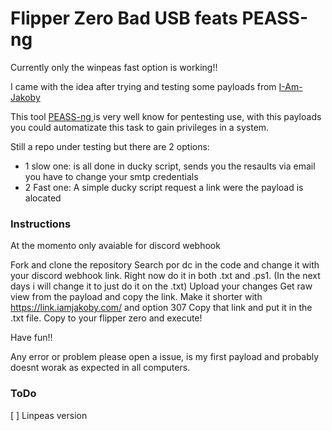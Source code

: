 # Flipper Zero Bad USB feats PEASS-ng

Currently only the winpeas fast option is working!!

I came with the idea after trying and testing some payloads from <a href="https://github.com/I-Am-Jakoby/"> I-Am-Jakoby </a> 

This tool <a href="https://github.com/carlospolop/PEASS-ng"> PEASS-ng </a> is very well know for pentesting use, with this payloads you could automatizate this task to gain privileges in a system.


Still a repo under testing but there are 2 options:

- 1 slow one: is all done in ducky script, sends you the resaults via email you have to change your smtp credentials
- 2 Fast one: A simple ducky script request a link were the payload is  alocated

### Instructions

At the momento only avaiable for discord webhook

Fork and clone the repository
Search por dc in the code and change it with your discord webhook link. Right now do it in both .txt and .ps1. (In the next days i will change it to just do it on the .txt)
Upload your changes
Get raw view from the payload and copy the link. 
Make it shorter with https://link.iamjakoby.com/ and option 307
Copy that link and put it in the .txt file. 
Copy to your flipper zero and execute!

Have fun!!

Any error or problem please open a issue, is my first payload and probably doesnt worak as expected in all computers.
### ToDo
[ ] Linpeas version
